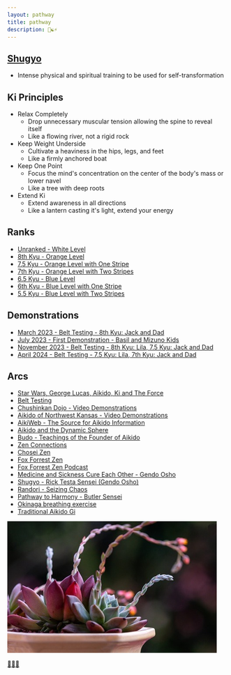 ```yaml
---
layout: pathway
title: pathway
description: 🥋☯️⚡
---
```


## [Shugyo](https://open.spotify.com/episode/40XeMBhJ3SNkIn5a28O4YD)

* Intense physical and spiritual training to be used for self-transformation

## Ki Principles

* Relax Completely
  * Drop unnecessary muscular tension allowing the spine to reveal itself
  * Like a flowing river, not a rigid rock
* Keep Weight Underside
  * Cultivate a heaviness in the hips, legs, and feet
  * Like a firmly anchored boat
* Keep One Point
  * Focus the mind's concentration on the center of the body's mass or lower navel
  * Like a tree with deep roots
* Extend Ki
  * Extend awareness in all directions
  * Like a lantern casting it's light, extend your energy

## Ranks

* [Unranked - White Level](./unranked)
* [8th Kyu - Orange Level](./kyu-8)
* [7.5 Kyu - Orange Level with One Stripe](./kyu-7.5)
* [7th Kyu - Orange Level with Two Stripes](./kyu-7)
* [6.5 Kyu - Blue Level](./kyu-6.5)
* [6th Kyu - Blue Level with One Stripe](./kyu-6)
* [5.5 Kyu - Blue Level with Two Stripes](./kyu-5.5)

## Demonstrations

* [March 2023 - Belt Testing - 8th Kyu: Jack and Dad](https://www.youtube.com/watch?v=VvirYiT8etI)
* [July 2023 - First Demonstration - Basil and Mizuno Kids](https://www.youtube.com/watch?v=bUbMgWkmlHw)
* [November 2023 - Belt Testing - 8th Kyu: Lila, 7.5 Kyu: Jack and Dad](https://youtu.be/_h4NeN6mOzk)
* [April 2024 - Belt Testing - 7.5 Kyu: Lila, 7th Kyu: Jack and Dad](https://youtu.be/fvchtViicBs)

## Arcs

* [Star Wars, George Lucas, Aikido, Ki and The Force](https://aikidoforbeginners.blogspot.com/2010/02/star-wars-george-lucas-aikido-ki-and.html)
* [Belt Testing](https://aikido-dojo.org/the-dojo/test-requirements/)
* [Chushinkan Dojo - Video Demonstrations](http://www.chushinkan.com/video.html)
* [Aikido of Northwest Kansas - Video Demonstrations](https://www.youtube.com/@aikidoofnorthwestkansas6804)
* [AikiWeb - The Source for Aikido Information](http://www.aikiweb.com/)
* [Aikido and the Dynamic Sphere](https://www.amazon.com/gp/product/0804832846/ref=ppx_yo_dt_b_search_asin_title)
* [Budo - Teachings of the Founder of Aikido](https://www.amazon.com/Budo-Teachings-Founder-Morihei-Ueshiba/dp/1568364873)
* [Zen Connections](https://isha.sadhguru.org/us/en/wisdom/article/zen-and-yoga)
* [Chosei Zen](https://www.choseizen.org/)
* [Fox Forrest Zen](https://www.foxforestzen.org/)
* [Fox Forrest Zen Podcast](https://open.spotify.com/show/7wSBxzCfYLePhUadRxX4Wh?si=8CHj5aCoS9uwTwoJsw4-zg)
* [Medicine and Sickness Cure Each Other - Gendo Osho](https://genjo.libsyn.com/medicine-and-sickness-cure-each-other)
* [Shugyo - Rick Testa Sensei (Gendo Osho)](https://open.spotify.com/episode/40XeMBhJ3SNkIn5a28O4YD)
* [Randori - Seizing Chaos](https://www.aikido411.com/aikido-techniques-randori-beauty-in-harmony-harmony-in-motion/)
* [Pathway to Harmony - Butler Sensei](http://pathwaytoharmony.com)
* [Okinaga breathing exercise](https://youtu.be/J_vvwSuISEk?si=NeWsMuTY0yjD4XOG)
* [Traditional Aikido Gi](https://tozandoshop.com/products/essential-cotton-aikido-uniform-set)

![...](./index.jpg)

[🌿🌀🎨](https://basil.one)
